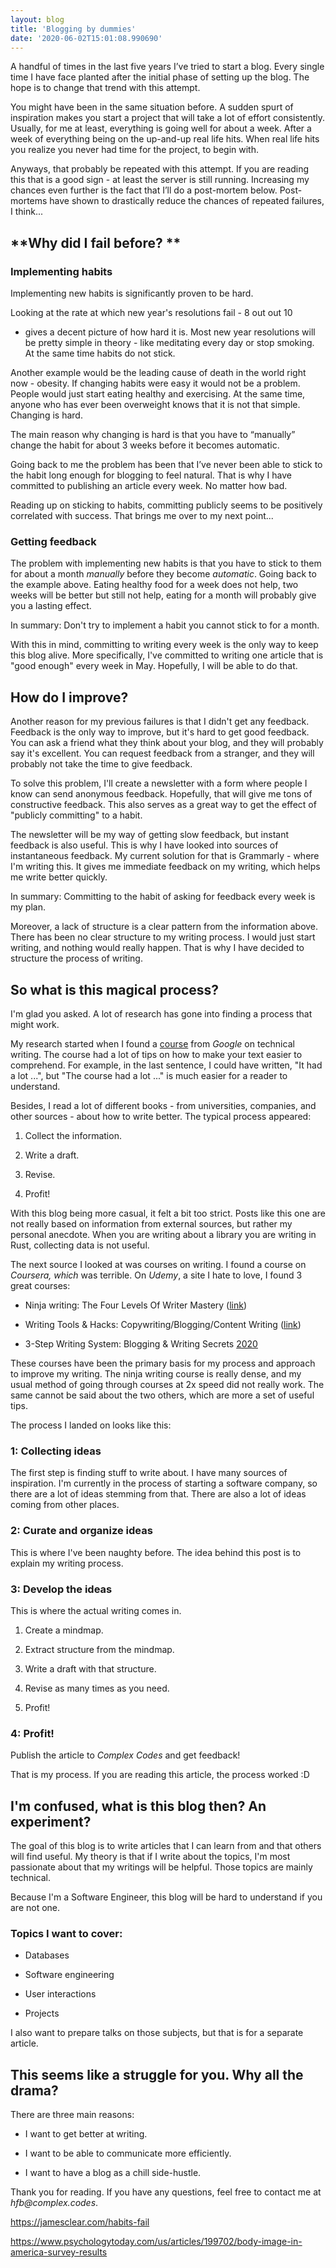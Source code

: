 ```yaml
---
layout: blog
title: 'Blogging by dummies'
date: '2020-06-02T15:01:08.990690'
---
```


A handful of times in the last five years I’ve tried to start a blog.
Every single time I have face planted after the initial phase of setting
up the blog. The hope is to change that trend with this attempt.

You might have been in the same situation before. A sudden spurt of
inspiration makes you start a project that will take a lot of effort
consistently. Usually, for me at least, everything is going well for
about a week. After a week of everything being on the up-and-up real
life hits. When real life hits you realize you never had time for the
project, to begin with.

Anyways, that probably be repeated with this attempt. If you are reading
this that is a good sign - at least the server is still running.
Increasing my chances even further is the fact that I’ll do a
post-mortem below. Post-mortems have shown to drastically reduce the
chances of repeated failures, I think...

## **Why did I fail before? **

### **Implementing habits**

Implementing new habits is significantly proven to be hard.

Looking at the rate at which new year's resolutions fail - 8 out out 10

- gives a decent picture of how hard it is. Most new year resolutions
  will be pretty simple in theory - like meditating every day or stop
  smoking. At the same time habits do not stick.

Another example would be the leading cause of death in the world right
now - obesity. If changing habits were easy it would not be a problem.
People would just start eating healthy and exercising. At the same time,
anyone who has ever been overweight knows that it is not that simple.
Changing is hard.

The main reason why changing is hard is that you have to “manually”
change the habit for about 3 weeks before it becomes automatic.

Going back to me the problem has been that I’ve never been able to stick
to the habit long enough for blogging to feel natural. That is why I
have committed to publishing an article every week. No matter how bad.

Reading up on sticking to habits, committing publicly seems to be
positively correlated with success. That brings me over to my next
point...

### **Getting feedback**

The problem with implementing new habits is that you have to stick to
them for about a month _manually_ before they become _automatic_.
Going back to the example above. Eating healthy food for a week does not
help, two weeks will be better but still not help, eating for a month
will probably give you a lasting effect.

In summary: Don&#39;t try to implement a habit you cannot stick to for
a month.

With this in mind, committing to writing every week is the only way to
keep this blog alive. More specifically, I&#39;ve committed to writing
one article that is &quot;good enough&quot; every week in May.
Hopefully, I will be able to do that.

## How do I improve?

Another reason for my previous failures is that I didn&#39;t get any
feedback. Feedback is the only way to improve, but it&#39;s hard to get
good feedback. You can ask a friend what they think about your blog, and
they will probably say it&#39;s excellent. You can request feedback
from a stranger, and they will probably not take the time to give
feedback.

To solve this problem, I&#39;ll create a newsletter with a form where
people I know can send anonymous feedback. Hopefully, that will give me
tons of constructive feedback. This also serves as a great way to get
the effect of &quot;publicly committing&quot; to a habit.

The newsletter will be my way of getting slow feedback, but instant
feedback is also useful. This is why I have looked into sources of
instantaneous feedback. My current solution for that is Grammarly -
where I&#39;m writing this. It gives me immediate feedback on my
writing, which helps me write better quickly.

In summary: Committing to the habit of asking for feedback every week is
my plan.

Moreover, a lack of structure is a clear pattern from the information
above. There has been no clear structure to my writing process. I would
just start writing, and nothing would really happen. That is why I have
decided to structure the process of writing.

## So what is this magical process?

I&#39;m glad you asked. A lot of research has gone into finding a
process that might work.

My research started when I found a
[course](https://developers.google.com/tech-writing) from _Google_
on technical writing. The course had a lot of tips on how to make your
text easier to comprehend. For example, in the last sentence, I could
have written, &quot;It had a lot ...&quot;, but &quot;The course had
a lot ...&quot; is much easier for a reader to understand.

Besides, I read a lot of different books - from universities, companies,
and other sources - about how to write better. The typical process
appeared:

1. Collect the information.

2. Write a draft.

3. Revise.

4. Profit!

With this blog being more casual, it felt a bit too strict. Posts like
this one are not really based on information from external sources, but
rather my personal anecdote. When you are writing about a library you
are writing in Rust, collecting data is not useful.

The next source I looked at was courses on writing. I found a course on
_Coursera, which_ was terrible. On _Udemy_, a site I hate to love, I
found 3 great courses:

- Ninja writing: The Four Levels Of Writer Mastery
  ([link](https://www.udemy.com/course/ninja-writing-the-four-levels-of-writing-mastery/))

- Writing Tools &amp; Hacks: Copywriting/Blogging/Content Writing
  ([link](https://www.udemy.com/course/writing-tools-hacks/))

- 3-Step Writing System: Blogging &amp; Writing Secrets
  [2020](<[link](https://www.udemy.com/course/3-step-writing-system/)>)

These courses have been the primary basis for my process and approach to
improve my writing. The ninja writing course is really dense, and my
usual method of going through courses at 2x speed did not really work.
The same cannot be said about the two others, which are more a set of
useful tips.

The process I landed on looks like this:

### 1: Collecting ideas

The first step is finding stuff to write about. I have many sources of
inspiration. I&#39;m currently in the process of starting a software
company, so there are a lot of ideas stemming from that. There are also
a lot of ideas coming from other places.

### 2: Curate and organize ideas

This is where I&#39;ve been naughty before. The idea behind this post
is to explain my writing process.

### 3: Develop the ideas

This is where the actual writing comes in.

1. Create a mindmap.

2. Extract structure from the mindmap.

3. Write a draft with that structure.

4. Revise as many times as you need.

5. Profit!

### 4: Profit!

Publish the article to _Complex Codes_ and get feedback!

That is my process. If you are reading this article, the process worked
:D

## I&#39;m confused, what is this blog then? An experiment?

The goal of this blog is to write articles that I can learn from and
that others will find useful. My theory is that if I write about the
topics, I&#39;m most passionate about that my writings will be helpful.
Those topics are mainly technical.

Because I&#39;m a Software Engineer, this blog will be hard to
understand if you are not one.

### Topics I want to cover:

- Databases

- Software engineering

- User interactions

- Projects

I also want to prepare talks on those subjects, but that is for a
separate article.

## This seems like a struggle for you. Why all the drama?

There are three main reasons:

- I want to get better at writing.

- I want to be able to communicate more efficiently.

- I want to have a blog as a chill side-hustle.

Thank you for reading. If you have any questions, feel free to contact
me at _hfb@complex.codes_.

[<span class="underline">https://jamesclear.com/habits-fail</span>](https://jamesclear.com/habits-fail)

[<span class="underline">https://www.psychologytoday.com/us/articles/199702/body-image-in-america-survey-results</span>](https://www.psychologytoday.com/us/articles/199702/body-image-in-america-survey-results)
